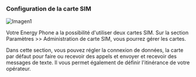### Configuration de la carte SIM

![Imagen1](http://static.energysistem.com/images/manuals/42178/5450ad0a9d076.jpg)

Votre Energy Phone a la possibilité d'utiliser deux cartes SIM. Sur la section Paramètres >> Administration de carte SIM, vous pourrez gérer les cartes.

Dans cette section, vous pouvez régler la connexion de données, la carte par défaut pour faire ou recevoir des appels et envoyer et recevoir des messages de texte. Il vous permet également de définir l'itinérance de votre opérateur.
